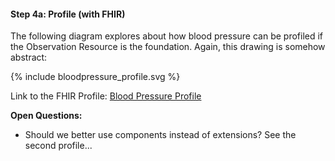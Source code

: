 <style>
table th {background: #f0b033}
table tr:nth-child(even) {background: #EEE}
table tr:nth-child(odd) {background: #FFF}
</style>



#### Step 4a: Profile (with FHIR)

The following diagram explores about how blood pressure can be profiled if the Observation Resource is the foundation.
Again, this drawing is somehow abstract:

<div width="500px">
{% include bloodpressure_profile.svg %}
</div>

Link to the FHIR Profile: [Blood Pressure Profile](StructureDefinition-us-core-modified-blood-pressure.html)

**Open Questions:**

* Should we better use components instead of extensions? See the second profile...

